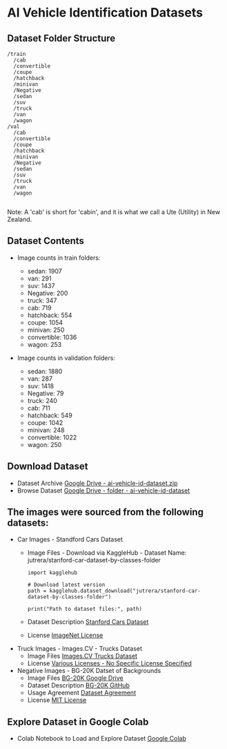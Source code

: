# AI Vehicle Identification Datasets

## Dataset Folder Structure

```
/train
  /cab
  /convertible
  /coupe
  /hatchback
  /minivan
  /Negative
  /sedan
  /suv
  /truck
  /van
  /wagon
/val
  /cab
  /convertible
  /coupe
  /hatchback
  /minivan
  /Negative
  /sedan
  /suv
  /truck
  /van
  /wagon  
 
```

Note: A 'cab' is short for 'cabin', and it is what we call a Ute (Utility) in New Zealand.

## Dataset Contents

* Image counts in train folders:
	
	* sedan: 1907
	* van: 291
	* suv: 1437
	* Negative: 200
	* truck: 347
	* cab: 719
	* hatchback: 554
	* coupe: 1054
	* minivan: 250
	* convertible: 1036
	* wagon: 253
	
* Image counts in validation folders:
	
	* sedan: 1880
	* van: 287
	* suv: 1418
	* Negative: 79
	* truck: 240
	* cab: 711
	* hatchback: 549
	* coupe: 1042
	* minivan: 248
	* convertible: 1022
	* wagon: 250

## Download Dataset

* Dataset Archive [Google Drive - ai-vehicle-id-dataset.zip](https://drive.google.com/file/d/1o8ZxFqylNY37aoDljaFLhQDxv_iu9PdI/view?usp=drive_link)
* Browse Dataset [Google Drive - folder - ai-vehicle-id-dataset](https://drive.google.com/drive/folders/1BKlVwcp2yWBfIMbXleIblvZ8fywM70RF?usp=drive_link)

## The images were sourced from the following datasets:

* Car Images - Standford Cars Dataset
	* Image Files - Download via KaggleHub - Dataset Name: jutrera/stanford-car-dataset-by-classes-folder

		```
		import kagglehub
		
		# Download latest version
		path = kagglehub.dataset_download("jutrera/stanford-car-dataset-by-classes-folder")
		
		print("Path to dataset files:", path)
		```

	* Dataset Description [Stanford Cars Dataset](https://www.kaggle.com/datasets/jutrera/stanford-car-dataset-by-classes-folder/data)
	* License [ImageNet License](https://www.image-net.org/download.php)
* Truck Images - Images.CV - Trucks Dataset
	* Image Files [Images.CV Trucks Dataset](https://images.cv/dataset/truck-image-classification-dataset) 
	* License [Various Licenses - No Specific License Specified](https://images.cv/datasets-licenses)
* Negative Images - BG-20K Datset of Backgrounds
	* Image Files [BG-20K Google Drive](https://drive.google.com/drive/folders/1ZBaMJxZtUNHIuGj8D8v3B9Adn8dbHwSS)
	* Dataset Description [BG-20K GitHub](https://github.com/JizhiziLi/GFM?tab=readme-ov-file#bg-20k)
	* Usage Agreement [Dataset Agreement](https://jizhizili.github.io/files/gfm_datasets_agreements/BG-20k_Dataset_Release_Agreement.pdf)
	* License [MIT License](https://github.com/JizhiziLi/GFM/blob/master/LICENSE)

## Explore Dataset in Google Colab

* Colab Notebook to Load and Explore Dataset [Google Colab](https://colab.research.google.com/drive/1apzmMH28lyQxR0PqjXztb4hIESP98XYV?usp=sharing)

